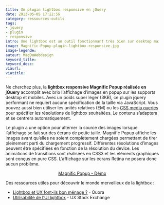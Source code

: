 ```yaml
---
title: Un plugin lightbox responsive en jQuery
date: 2013-05-05 17:22:56
category: ressources-outils
tags:
- jquery
- plugin
- responsive
intro: Une lightbox est un outil fonctionnant très bien sur desktop mais ayant quelques lacunes sur les mobiles. Des plugins lightbox existent mais ils sont difficiles à débusquer.
image: Magnific-Popup-plugin-lightbox-responsive.jpg
image-legende:
auteur: MagDuWebdesign
keyword_title:
keyword_desc:
viaurl:
viatitle:
---
```


<p>Ne cherchez plus, la <strong>lightbox responsive Magnific Popup&nbsp;réalisée en jQuery</strong> accomplit avec brio l’affichage d’images en popup sur les supports desktop et mobiles. Avec un poids super léger (3KB), ce plugin jquery performant ne requiert aucune spécification de la taille via JavaScript. Vous pouvez aussi bien utiliser les unités relatives (EM) ou les <a title="Responsive Inspector – Redécouvrez les media queries" href="http://magazineduwebdesign.com/responsive-inspector-extension-chrome-en-beta">CSS media queries</a> pour spécifier les résolutions de lightbox souhaitées. Le contenu s’adaptera et se centrera automatiquement.</p>
<p>Le plugin a une option pour alterner la source des images lorsque l’affichage se fait sur des écrans de petite taille.&nbsp;Magnific Popup affiche les images avant qu’elles ne soient complètement chargées permettant de tirer pleinement parti du chargement progressif. Différentes résolutions d’images peuvent être spécifiées en fonction de la résolution du device. Les animations de transitions sont réalisées en CSS3 et les éléments graphiques sont conçus en pure CSS. L’affichage sur les écrans Retina ne posera donc aucun problème.</p>
<p style="text-align: center;"><a class="button primary radius" href="http://dimsemenov.com/plugins/magnific-popup/" target="_blank">Magnific Popup -&nbsp;Démo</a></p>
<p style="text-align: left;">Des ressources utiles pour découvrir le monde merveilleux de la lightbox :</p>
<ul>
<li><a href="http://www.quora.com/User-Experience/Are-lightboxes-good-UX" target="_blank">Lightbox et UX font-ils bon ménage ?</a>&nbsp;-&nbsp;Quora</li>
<li><a href="http://ux.stackexchange.com/questions/4947/the-usability-of-lightbox-uis" target="_blank">Utilisabilité de l’UI lightbox</a>&nbsp;-&nbsp;UX Stack Exchange</li>
</ul>
